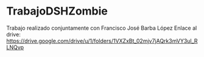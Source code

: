 # TrabajoDSHZombie
Trabajo realizado conjuntamente con Francisco José Barba López
Enlace al drive: https://drive.google.com/drive/u/1/folders/1VXZxBt_02mjv7jAQrk3mVY3ul_RLNQvp
